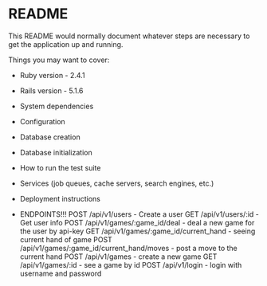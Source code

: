 # README

This README would normally document whatever steps are necessary to get the
application up and running.

Things you may want to cover:

* Ruby version - 2.4.1
* Rails version - 5.1.6

* System dependencies

* Configuration

* Database creation

* Database initialization

* How to run the test suite

* Services (job queues, cache servers, search engines, etc.)

* Deployment instructions

* ENDPOINTS!!!
POST /api/v1/users - Create a user
GET  /api/v1/users/:id - Get user info
POST /api/v1/games/:game_id/deal - deal a new game for the user by api-key
GET  /api/v1/games/:game_id/current_hand - seeing current hand of game
POST /api/v1/games/:game_id/current_hand/moves - post a move to the current hand
POST /api/v1/games - create a new game
GET  /api/v1/games/:id - see a game by id
POST /api/v1/login - login with username and password
